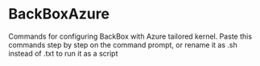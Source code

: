 # BackBoxAzure
Commands for configuring BackBox with Azure tailored kernel.
Paste this commands step by step on the command prompt, or rename it as .sh instead of .txt to run it as a script
